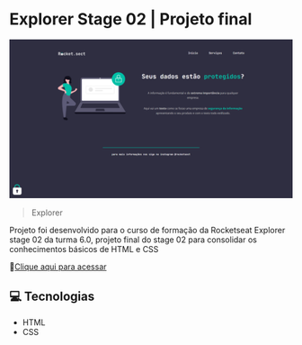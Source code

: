 # Explorer Stage 02 | Projeto final

![preview](images/preview.png)

> Explorer

Projeto foi desenvolvido para o curso de formação da Rocketseat Explorer stage 02 da turma 6.0, projeto final do stage 02 para consolidar os conhecimentos básicos de HTML e CSS

🔗[Clique aqui para acessar](https://felipepleao.github.io/explorer-stage2-pjfinal/)

## 💻 Tecnologias

- HTML
- CSS
